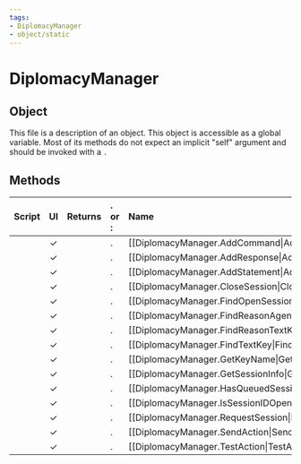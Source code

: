 ```yaml
---
tags:
- DiplomacyManager
- object/static
---
```

# DiplomacyManager
## Object
This file is a description of an object. This object is accessible as a global variable. Most of its methods do not expect an implicit "self" argument and should be invoked with a `.`

## Methods
| Script | UI  | Returns | . or : | Name | Arguments |
|:------:|:---:| -------:|:---- |:---- |:--------- |
| |✓||.|[[DiplomacyManager.AddCommand\|AddCommand]]||
| |✓||.|[[DiplomacyManager.AddResponse\|AddResponse]]||
| |✓||.|[[DiplomacyManager.AddStatement\|AddStatement]]||
| |✓||.|[[DiplomacyManager.CloseSession\|CloseSession]]||
| |✓||.|[[DiplomacyManager.FindOpenSessionID\|FindOpenSessionID]]||
| |✓||.|[[DiplomacyManager.FindReasonAgendaTextKey\|FindReasonAgendaTextKey]]||
| |✓||.|[[DiplomacyManager.FindReasonTextKey\|FindReasonTextKey]]||
| |✓||.|[[DiplomacyManager.FindTextKey\|FindTextKey]]||
| |✓||.|[[DiplomacyManager.GetKeyName\|GetKeyName]]||
| |✓||.|[[DiplomacyManager.GetSessionInfo\|GetSessionInfo]]||
| |✓||.|[[DiplomacyManager.HasQueuedSession\|HasQueuedSession]]||
| |✓||.|[[DiplomacyManager.IsSessionIDOpen\|IsSessionIDOpen]]||
| |✓||.|[[DiplomacyManager.RequestSession\|RequestSession]]||
| |✓||.|[[DiplomacyManager.SendAction\|SendAction]]||
| |✓||.|[[DiplomacyManager.TestAction\|TestAction]]||

